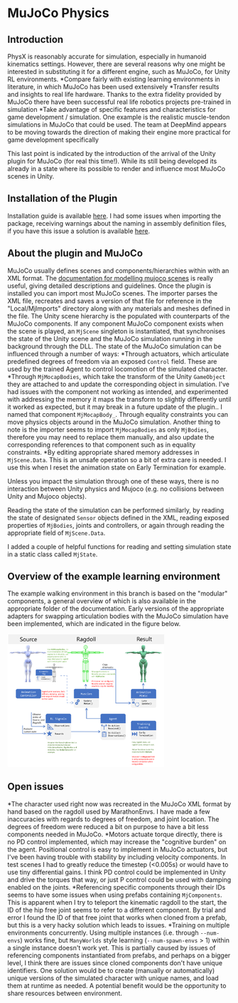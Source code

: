 # MuJoCo Physics
## Introduction
PhysX is reasonably accurate for simulation, especially in humanoid kinematics settings. However, there are several reasons why one might be interested in substituting it for a different engine, such as MuJoCo, for Unity RL environments. 
*Compare fairly with existing learning environments in literature, in which MuJoCo has been used extensively
*Transfer results and insights to real life hardware. Thanks to the extra fidelity provided by MuJoCo there have been successful real life robotics projects pre-trained in simulation
*Take advantage of specific features and characteristics for game development / simulation. One example is the realistic muscle-tendon simulations in MuJoCo that could be used. The team at DeepMind appears to be moving towards the direction of making their engine more practical for game development specifically

This last point is indicated by the introduction of the arrival of the Unity plugin for MuJoCo (for real this time!). While its still being developed its already in a state where its possible to render and influence most MuJoCo scenes in Unity. 

## Installation of the Plugin
Installation guide is available [here](https://mujoco.readthedocs.io/en/latest/unity.html). I had some issues when importing the package, receiving warnings about the naming in assembly definition files, if you have this issue a solution is available [here](https://github.com/deepmind/mujoco/issues/129).

## About the plugin and MuJoCo
MuJoCo usually defines scenes and components/hierarchies within with an XML format. The [documentation for modelling mujoco scenes](https://mujoco.readthedocs.io/en/latest/modeling.html) is really useful, giving detailed descriptions and guidelines. Once the plugin is installed you can import most MuJoCo scenes. The importer parses the XML file, recreates and saves a version of that file for reference in the "Local/MjImports" directory along with any materials and meshes defined in the file. The Unity scene hierarchy is the populated with counterparts of the MuJoCo components. If any component MuJoCo component exists when the scene is played, an `MjScene` singleton is instantiated, that synchronises the state of the Unity scene and the MuJoCo simulation running in the background through the DLL. The state of the MuJoCo simulation can be influenced through a number of ways:
*Through actuators, which articulate predefined degrees of freedom via an exposed `Control` field. These are used by the trained Agent to control locomotion of the simulated character.
*Through `MjMocapBodies`, which take the transform of the Unity `GameObject` they are attached to and update the corresponding object in simulation. I've had issues with the component not working as intended, and experimented with addressing the memory it maps the transform to slightly differently until it worked as expected, but it may break in a future update of the plugin.. I named that component `MjMocapBody_`. Through equality constraints you can move physics objects around in the MuJoCo simulation. Another thing to note is the importer seems to import `MjMocapBodies` as only `MjBodies`, therefore you may need to replace them manually, and also update the corresponding references to that component such as in equality constraints.
*By editing appropriate shared memory addresses in `MjScene.Data`. This is an unsafe operation so a bit of extra care is needed. I use this when I reset the animation state on Early Termination for example.

Unless you impact the simulation through one of these ways, there is no interaction between Unity physics and Mujoco (e.g. no collisions between Unity and Mujoco objects).

Reading the state of the simulation can be performed similarly, by reading the state of designated `Sensor` objects defined in the XML, reading exposed properties of `MjBodies`, joints and controllers, or again through reading the appropriate field of `MjScene.Data`.

I added a couple of helpful functions for reading and setting simulation state in a static class called `MjState`.



## Overview of the example learning environment

The example walking environment in this branch is based on the "modular" components, a general overview of which is also available in the appropriate folder of the documentation. Early versions of the appropriate adapters for swapping articulation bodies with the MuJoCo simulation have been implemented, which are indicated in the figure below. 

<img src="../img/mujoco-physics/MuJoCo_port_todo_v3.png" width="70%" alt="Image illustrating the agent interfacing with the Reward Signal, which combines the rewards from various Reward Sources, and the Observation Signal which takes an empty VectorSensor from the agent and fills it with its observation sources." />

## Open issues
*The character used right now was recreated in the MuJoCo XML format by hand based on the ragdoll used by MarathonEnvs. I have made a few inaccuracies with regards to degrees of freedom, and joint location. The degrees of freedom were reduced a bit on purpose to have a bit less components needed in MuJoCo.
*Motors actuate torque directly, there is no PD control implemented, which may increase the "cognitive burden" on the agent. Positional control is easy to implement in MuJoCo actuators, but I've been having trouble with stability by including velocity components. In test scenes I had to greatly reduce the timestep (<0.005s) or would have to use tiny differential gains. I think PD control could be implemented in Unity and drive the torques that way, or just P control could be used with damping enabled on the joints.
*Referencing specific components through their IDs seems to have some issues when using prefabs containing `MjComponents`. This is apparent when I try to teleport the kinematic ragdoll to the start, the ID of the hip free joint seems to refer to a different component. By trial and error I found the ID of that free joint that works when cloned from a prefab, but this is a very hacky solution which leads to issues.
*Training on multiple environments concurrently. Using multiple instances (i.e. through `--num-envs`) works fine, but `ManyWorlds` style learning (`--num-spawn-envs` > 1) within a single instance doesn't work yet. This is partially caused by issues of referencing components instantiated from prefabs, and perhaps on a bigger level, I think there are issues since cloned components don't have unique identifiers. One solution would be to create (manually or automatically) unique versions of the simulated character with unique names, and load them at runtime as needed. A potential benefit would be the opportunity to share resources between environment. 
